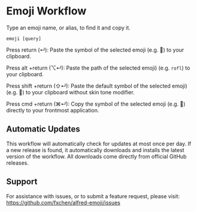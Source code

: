 # Emoji Workflow

Type an emoji name, or alias, to find it and copy it.

    emoji [query]

Press return  (↵): Paste the symbol of the selected emoji (e.g. 🤣) to your clipboard.

Press alt +return  (⌥↵): Paste the path of the selected emoji) (e.g. `rofl`) to your clipboard.

Press shift +return  (⇧↵): Paste the default symbol of the selected emoji) (e.g. 🤣) to your clipboard without skin tone modifier.

Press cmd +return  (⌘↵): Copy the symbol of the selected emoji (e.g. 🤣) directly to your frontmost application.

## Automatic Updates

This workflow will automatically check for updates at most once per day. If a new release is found, it automatically downloads and installs the latest version of the workflow. All downloads come directly from official GitHub releases.

## Support

For assistance with issues, or to submit a feature request, please visit:
https://github.com/fxchen/alfred-emoji/issues
